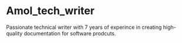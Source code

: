 # Amol_tech_writer
Passionate technical writer with 7 years of experince in creating high-quality documentation for software prodcuts.
